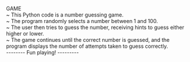 GAME
<Br>
~ This Python code is a number guessing game. 
<BR>
~ The program randomly selects a number between 1 and 100. 
<Br>
~ The user then tries to guess the number, receiving hints to guess either higher or lower. 
<Br>
~ The game continues until the correct number is guessed, and the program displays the number of attempts taken to guess correctly.
<br>
-------- Fun playing! ---------

